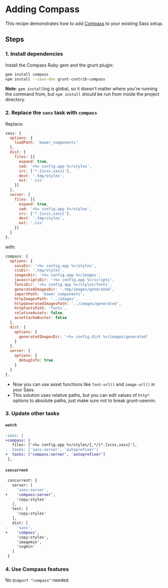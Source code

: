 # Adding Compass

This recipe demonstrates how to add [Compass](http://compass-style.org/) to your
existing Sass setup.

## Steps

### 1. Install dependencies

Install the Compass Ruby gem and the grunt plugin:

```sh
gem install compass
npm install --save-dev grunt-contrib-compass
```

**Note**: `gem install`ing is global, so it doesn't matter where you're running the command from, but `npm install` should be run from inside the project directory.

### 2. Replace the `sass` task with `compass`

Replace:

```js
sass: {
  options: {
    loadPath: 'bower_components'
  },
  dist: {
    files: [{
      expand: true,
      cwd: '<%= config.app %>/styles',
      src: ['*.{scss,sass}'],
      dest: '.tmp/styles',
      ext: '.css'
    }]
  },
  server: {
    files: [{
      expand: true,
      cwd: '<%= config.app %>/styles',
      src: ['*.{scss,sass}'],
      dest: '.tmp/styles',
      ext: '.css'
    }]
  }
},
```

with:

```js
compass: {
  options: {
    sassDir: '<%= config.app %>/styles',
    cssDir: '.tmp/styles',
    imagesDir: '<%= config.app %>/images',
    javascriptsDir: '<%= config.app %>/scripts',
    fontsDir: '<%= config.app %>/styles/fonts',
    generatedImagesDir: '.tmp/images/generated',
    importPath: 'bower_components',
    httpImagesPath: '../images',
    httpGeneratedImagesPath: '../images/generated',
    httpFontsPath: 'fonts',
    relativeAssets: false,
    assetCacheBuster: false
  },
  dist: {
    options: {
      generatedImagesDir: '<%= config.dist %>/images/generated'
    }
  },
  server: {
    options: {
      debugInfo: true
    }
  }
},
```

* Now you can use asset functions like `font-url()` and `image-url()` in your Sass.
* This solution uses relative paths, but you can edit values of `http*` options to absolute paths, just make sure not to break grunt-usemin.

### 3. Update other tasks

#### `watch`

```diff
-sass: {
+compass: {
   files: ['<%= config.app %>/styles/{,*/}*.{scss,sass}'],
-  tasks: ['sass:server', 'autoprefixer']
+  tasks: ['compass:server', 'autoprefixer']
 },
```

#### `concurrent`

```diff
 concurrent: {
   server: [
-    'sass:server',
+    'compass:server',
     'copy:styles'
   ],
   test: [
     'copy:styles'
   ],
   dist: [
-    'sass',
+    'compass',
     'copy:styles',
     'imagemin',
     'svgmin'
   ]
 }
```

### 4. Use Compass features

No `@import "compass"` needed.
